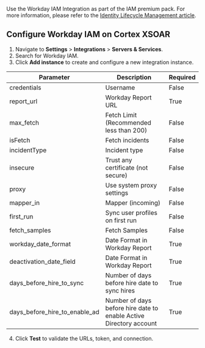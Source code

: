 Use the Workday IAM Integration as part of the IAM premium pack.
For more information, please refer to the [Identity Lifecycle Management article](https://xsoar.pan.dev/docs/reference/articles/identity-lifecycle-management).

## Configure Workday IAM on Cortex XSOAR

1. Navigate to **Settings** > **Integrations** > **Servers & Services**.
2. Search for Workday IAM.
3. Click **Add instance** to create and configure a new integration instance.

| **Parameter** | **Description** | **Required** |
| --- | --- | --- |
| credentials | Username | False |
| report_url | Workday Report URL | True |
| max_fetch | Fetch Limit \(Recommended less than 200\) | False |
| isFetch | Fetch incidents | False |
| incidentType | Incident type | False |
| insecure | Trust any certificate \(not secure\) | False |
| proxy | Use system proxy settings | False |
| mapper_in | Mapper \(incoming\) | False |
| first_run | Sync user profiles on first run | False |
| fetch_samples | Fetch Samples | False |
| workday_date_format | Date Format in Workday Report | True |
| deactivation_date_field | Date Format in Workday Report | True |
| days_before_hire_to_sync | Number of days before hire date to sync hires | True |
| days_before_hire_to_enable_ad | Number of days before hire date to enable Active Directory account | True |

4. Click **Test** to validate the URLs, token, and connection.

